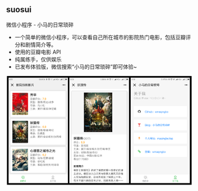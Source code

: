 ## suosui

微信小程序 - 小马的日常琐碎

- 一个简单的微信小程序，可以查看自己所在城市的影院热门电影，包括豆瓣评分和剧情简介等。
- 使用的豆瓣电影 API
- 纯属练手，仅供娱乐
- 已发布体验版，微信搜索“小马的日常琐碎”即可体验~

![](./pic/suosui.png)
